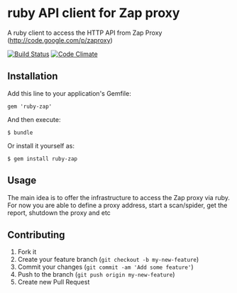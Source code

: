 # ruby API client for Zap proxy

A ruby client to access the HTTP API from Zap Proxy (http://code.google.com/p/zaproxy)

[![Build Status](https://travis-ci.org/vpereira/ruby-zap.png?branch=master)](https://travis-ci.org/vpereira/ruby-zap)
[![Code Climate](https://codeclimate.com/github/vpereira/ruby-zap.png)](https://codeclimate.com/github/vpereira/ruby-zap)

## Installation

Add this line to your application's Gemfile:

    gem 'ruby-zap'

And then execute:

    $ bundle

Or install it yourself as:

    $ gem install ruby-zap

## Usage

The main idea is to offer the infrastructure to access the Zap proxy via ruby.
For now you are able to define a proxy address, start a scan/spider, get the report, shutdown the proxy and etc

## Contributing

1. Fork it
2. Create your feature branch (`git checkout -b my-new-feature`)
3. Commit your changes (`git commit -am 'Add some feature'`)
4. Push to the branch (`git push origin my-new-feature`)
5. Create new Pull Request
